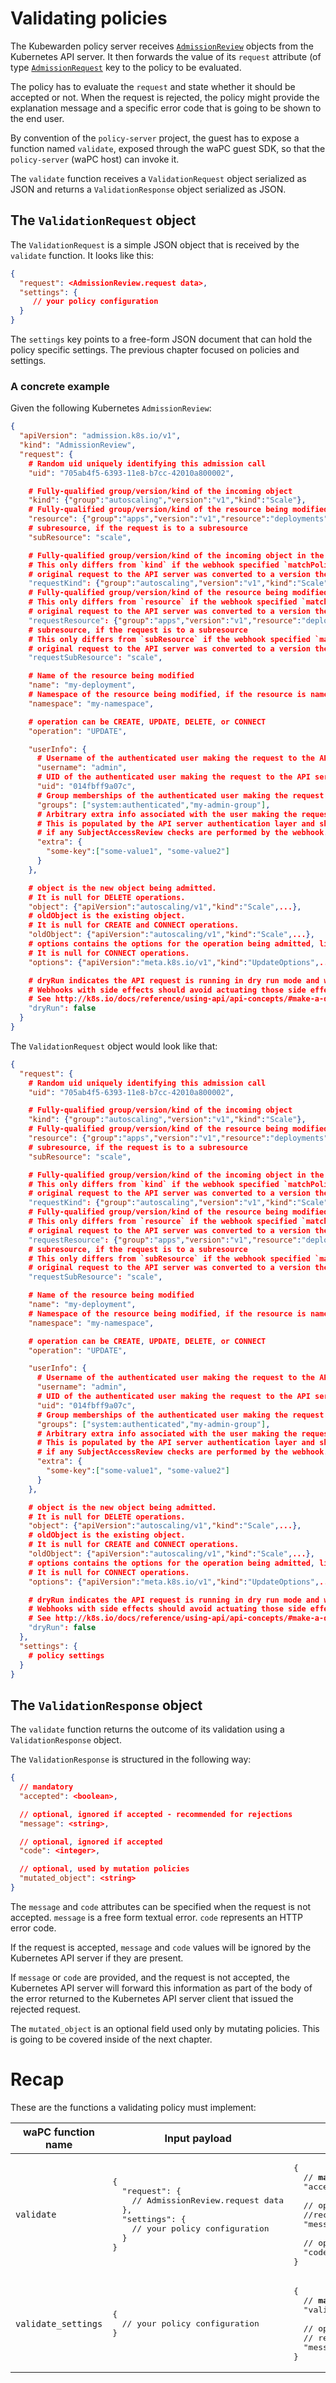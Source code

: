 # Validating policies

The Kubewarden policy server receives
[`AdmissionReview`](https://godoc.org/k8s.io/api/admission/v1#AdmissionReview)
objects from the Kubernetes API server. It then forwards the value of
its `request` attribute (of type
[`AdmissionRequest`](https://godoc.org/k8s.io/api/admission/v1#AdmissionRequest)
key to the policy to be evaluated.

The policy has to evaluate the `request` and state whether it should be
accepted or not. When the request is rejected, the policy might provide the
explanation message and a specific error code that is going to be shown to the end user.

By convention of the `policy-server` project, the guest has to expose
a function named `validate`, exposed through the waPC guest SDK, so
that the `policy-server` (waPC host) can invoke it.

The `validate` function receives a `ValidationRequest` object serialized as JSON and
returns a `ValidationResponse` object serialized as JSON.

## The `ValidationRequest` object

The `ValidationRequest` is a simple JSON object that is received by the
`validate` function. It looks like this:

```json
{
  "request": <AdmissionReview.request data>,
  "settings": {
     // your policy configuration
  }
}
```

The `settings` key points to a free-form JSON document that can hold the policy
specific settings. The previous chapter focused on policies and settings.

### A concrete example

Given the following Kubernetes `AdmissionReview`:

```json
{
  "apiVersion": "admission.k8s.io/v1",
  "kind": "AdmissionReview",
  "request": {
    # Random uid uniquely identifying this admission call
    "uid": "705ab4f5-6393-11e8-b7cc-42010a800002",

    # Fully-qualified group/version/kind of the incoming object
    "kind": {"group":"autoscaling","version":"v1","kind":"Scale"},
    # Fully-qualified group/version/kind of the resource being modified
    "resource": {"group":"apps","version":"v1","resource":"deployments"},
    # subresource, if the request is to a subresource
    "subResource": "scale",

    # Fully-qualified group/version/kind of the incoming object in the original request to the API server.
    # This only differs from `kind` if the webhook specified `matchPolicy: Equivalent` and the
    # original request to the API server was converted to a version the webhook registered for.
    "requestKind": {"group":"autoscaling","version":"v1","kind":"Scale"},
    # Fully-qualified group/version/kind of the resource being modified in the original request to the API server.
    # This only differs from `resource` if the webhook specified `matchPolicy: Equivalent` and the
    # original request to the API server was converted to a version the webhook registered for.
    "requestResource": {"group":"apps","version":"v1","resource":"deployments"},
    # subresource, if the request is to a subresource
    # This only differs from `subResource` if the webhook specified `matchPolicy: Equivalent` and the
    # original request to the API server was converted to a version the webhook registered for.
    "requestSubResource": "scale",

    # Name of the resource being modified
    "name": "my-deployment",
    # Namespace of the resource being modified, if the resource is namespaced (or is a Namespace object)
    "namespace": "my-namespace",

    # operation can be CREATE, UPDATE, DELETE, or CONNECT
    "operation": "UPDATE",

    "userInfo": {
      # Username of the authenticated user making the request to the API server
      "username": "admin",
      # UID of the authenticated user making the request to the API server
      "uid": "014fbff9a07c",
      # Group memberships of the authenticated user making the request to the API server
      "groups": ["system:authenticated","my-admin-group"],
      # Arbitrary extra info associated with the user making the request to the API server.
      # This is populated by the API server authentication layer and should be included
      # if any SubjectAccessReview checks are performed by the webhook.
      "extra": {
        "some-key":["some-value1", "some-value2"]
      }
    },

    # object is the new object being admitted.
    # It is null for DELETE operations.
    "object": {"apiVersion":"autoscaling/v1","kind":"Scale",...},
    # oldObject is the existing object.
    # It is null for CREATE and CONNECT operations.
    "oldObject": {"apiVersion":"autoscaling/v1","kind":"Scale",...},
    # options contains the options for the operation being admitted, like meta.k8s.io/v1 CreateOptions, UpdateOptions, or DeleteOptions.
    # It is null for CONNECT operations.
    "options": {"apiVersion":"meta.k8s.io/v1","kind":"UpdateOptions",...},

    # dryRun indicates the API request is running in dry run mode and will not be persisted.
    # Webhooks with side effects should avoid actuating those side effects when dryRun is true.
    # See http://k8s.io/docs/reference/using-api/api-concepts/#make-a-dry-run-request for more details.
    "dryRun": false
  }
}
```

The `ValidationRequest` object would look like that:

```json
{
  "request": {
    # Random uid uniquely identifying this admission call
    "uid": "705ab4f5-6393-11e8-b7cc-42010a800002",

    # Fully-qualified group/version/kind of the incoming object
    "kind": {"group":"autoscaling","version":"v1","kind":"Scale"},
    # Fully-qualified group/version/kind of the resource being modified
    "resource": {"group":"apps","version":"v1","resource":"deployments"},
    # subresource, if the request is to a subresource
    "subResource": "scale",

    # Fully-qualified group/version/kind of the incoming object in the original request to the API server.
    # This only differs from `kind` if the webhook specified `matchPolicy: Equivalent` and the
    # original request to the API server was converted to a version the webhook registered for.
    "requestKind": {"group":"autoscaling","version":"v1","kind":"Scale"},
    # Fully-qualified group/version/kind of the resource being modified in the original request to the API server.
    # This only differs from `resource` if the webhook specified `matchPolicy: Equivalent` and the
    # original request to the API server was converted to a version the webhook registered for.
    "requestResource": {"group":"apps","version":"v1","resource":"deployments"},
    # subresource, if the request is to a subresource
    # This only differs from `subResource` if the webhook specified `matchPolicy: Equivalent` and the
    # original request to the API server was converted to a version the webhook registered for.
    "requestSubResource": "scale",

    # Name of the resource being modified
    "name": "my-deployment",
    # Namespace of the resource being modified, if the resource is namespaced (or is a Namespace object)
    "namespace": "my-namespace",

    # operation can be CREATE, UPDATE, DELETE, or CONNECT
    "operation": "UPDATE",

    "userInfo": {
      # Username of the authenticated user making the request to the API server
      "username": "admin",
      # UID of the authenticated user making the request to the API server
      "uid": "014fbff9a07c",
      # Group memberships of the authenticated user making the request to the API server
      "groups": ["system:authenticated","my-admin-group"],
      # Arbitrary extra info associated with the user making the request to the API server.
      # This is populated by the API server authentication layer and should be included
      # if any SubjectAccessReview checks are performed by the webhook.
      "extra": {
        "some-key":["some-value1", "some-value2"]
      }
    },

    # object is the new object being admitted.
    # It is null for DELETE operations.
    "object": {"apiVersion":"autoscaling/v1","kind":"Scale",...},
    # oldObject is the existing object.
    # It is null for CREATE and CONNECT operations.
    "oldObject": {"apiVersion":"autoscaling/v1","kind":"Scale",...},
    # options contains the options for the operation being admitted, like meta.k8s.io/v1 CreateOptions, UpdateOptions, or DeleteOptions.
    # It is null for CONNECT operations.
    "options": {"apiVersion":"meta.k8s.io/v1","kind":"UpdateOptions",...},

    # dryRun indicates the API request is running in dry run mode and will not be persisted.
    # Webhooks with side effects should avoid actuating those side effects when dryRun is true.
    # See http://k8s.io/docs/reference/using-api/api-concepts/#make-a-dry-run-request for more details.
    "dryRun": false
  },
  "settings": {
    # policy settings
  }
}
```

## The `ValidationResponse` object

The `validate` function returns the outcome of its validation using a `ValidationResponse`
object.

The `ValidationResponse` is structured in the following way:

```json
{
  // mandatory
  "accepted": <boolean>,

  // optional, ignored if accepted - recommended for rejections
  "message": <string>,

  // optional, ignored if accepted
  "code": <integer>,

  // optional, used by mutation policies
  "mutated_object": <string>
}
```

The `message` and `code` attributes can be specified when the request
is not accepted. `message` is a free form textual error. `code`
represents an HTTP error code.

If the request is accepted, `message` and `code`
values will be ignored by the Kubernetes API server if they are
present.

If `message` or `code` are provided, and the request is not
accepted, the Kubernetes API server will forward this information as
part of the body of the error returned to the Kubernetes API server
client that issued the rejected request.

The `mutated_object` is an optional field used only by mutating policies.
This is going to be covered inside of the next chapter.

# Recap

These are the functions a validating policy must implement:

<table>
  <thead>
    <tr>
      <th>waPC function name</th>
      <th>Input payload</th>
      <th>Output payload</th>
    </tr>
  </thead>
  <tbody>
    <tr>
      <td><code>validate</code></td>
      <td>
<pre>
{
  "request": {
    // AdmissionReview.request data
  },
  "settings": {
    // your policy configuration
  }
}
</pre>
      </td>
      <td>
<pre>
{
  // <strong>mandatory</strong>
  "accepted": &lt;boolean&gt;,<br>
  // optional, ignored if accepted
  //recommended for rejections
  "message": &lt;string&gt;,<br>
  // optional, ignored if accepted
  "code": &lt;integer&gt;
}
</pre>
      </td>
    </tr>
    <tr>
      <td><code>validate_settings</code></td>
      <td>
<pre>
{
  // your policy configuration
}
</pre>
      </td>
      <td>
<pre>
{
  // <strong>mandatory</strong>
  "validate": &lt;boolean&gt;,<br>
  // optional, ignored if accepted
  // recommended for rejections
  "message": &lt;string&gt;,
}
</pre>
      </td>
    </tr>
  </tbody>
</table>


